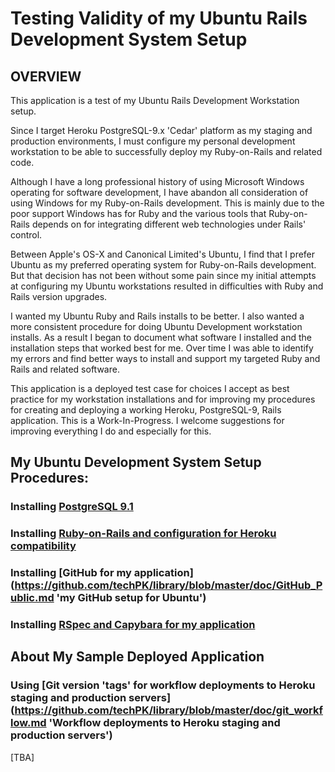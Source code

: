 # Testing Validity of my Ubuntu Rails Development System Setup  
  

## OVERVIEW  

This application is a test of my Ubuntu Rails Development Workstation setup.

Since I target Heroku PostgreSQL-9.x 'Cedar' platform as my staging and production environments, I must configure my personal development workstation to be able to successfully deploy my Ruby-on-Rails and related code.

Although I have a long professional history of using Microsoft Windows operating for software development, I have abandon all consideration of using Windows for my Ruby-on-Rails development. This is mainly due to the poor support Windows has for Ruby and the various tools that Ruby-on-Rails depends on for integrating different web technologies under Rails' control.

Between Apple's OS-X and Canonical Limited's Ubuntu, I find that I prefer Ubuntu as my preferred operating system for Ruby-on-Rails development. But that decision has not been without some pain since my initial attempts at configuring my Ubuntu workstations resulted in difficulties with Ruby and Rails version upgrades. 

I wanted my Ubuntu Ruby and Rails installs to be better. I also wanted a more consistent procedure for doing Ubuntu Development workstation installs. As a result I began to document what software I installed and the installation steps that worked best for me. Over time I was able to identify my errors and find better ways to install and support my targeted Ruby and Rails and related software.

This application is a deployed test case for choices I accept as best practice for my workstation installations and for improving my procedures for creating and deploying a working Heroku, PostgreSQL-9, Rails application. This is a Work-In-Progress. I welcome suggestions for improving everything I do and especially for this.

## My Ubuntu Development System Setup Procedures:  

### Installing [PostgreSQL 9.1](https://github.com/techPK/library/blob/master/doc/postgreSQL-9.1.md 'my PostgreSQL setup for Ubuntu')

### Installing [Ruby-on-Rails and configuration for Heroku compatibility](https://github.com/techPK/library/blob/master/doc/heroku_rails_setup.md 'my Ruby-on-Rails setup for Ubuntu')

### Installing [GitHub for my application] (https://github.com/techPK/library/blob/master/doc/GitHub_Public.md 'my GitHub setup for Ubuntu')

### Installing [RSpec and Capybara for my application](https://github.com/techPK/library/blob/master/doc/RSpec_Capybara.md 'my RSpec/Capybara setup for Ubuntu')
  
## About My Sample Deployed Application  

### Using [Git version 'tags' for workflow deployments to Heroku staging and production servers] (https://github.com/techPK/library/blob/master/doc/git_workflow.md 'Workflow deployments to Heroku staging and production servers')


  \[TBA\]

